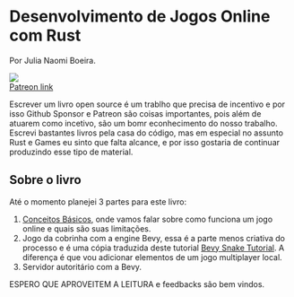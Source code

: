 # Desenvolvimento de Jogos Online com Rust

Por Julia Naomi Boeira.


[![](https://media.giphy.com/media/FOe2EcTuBYGbG0Yc3w/giphy.gif)](https://www.patreon.com/naomijub) <br/>
[Patreon link](https://www.patreon.com/naomijub)

Escrever um livro open source é um trablho que precisa de incentivo e por isso Github Sponsor e Patreon são coisas importantes, pois além de atuarem como incetivo, são um bomr econhecimento do nosso trabalho. Escrevi bastantes livros pela casa do código, mas em especial no assunto Rust e Games eu sinto que falta alcance, e por isso gostaria de continuar produzindo esse tipo de material.

## Sobre o livro

Até o momento planejei 3 partes para este livro:
1. [Conceitos Básicos](part-1/00-capa.md), onde vamos falar sobre como funciona um jogo online e quais são suas limitações.
2. Jogo da cobrinha com a engine Bevy, essa é a parte menos criativa do processo e é uma cópia traduzida deste tutorial [Bevy Snake Tutorial](https://mbuffett.com/posts/bevy-snake-tutorial/). A diferença é que vou adicionar elementos de um jogo multiplayer local.
3. Servidor autoritário com a Bevy.

ESPERO QUE APROVEITEM A LEITURA e feedbacks são bem vindos. 